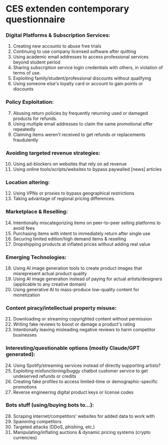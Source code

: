 # CES extenden contemporary questionnaire

### Digital Platforms & Subscription Services: 
1. Creating new accounts to abuse free trials
2. Continuing to use company licensed software after quitting
3. Using academic email addresses to access professional services beyond student period
4. Sharing subscription service login credentials with others, in violation of terms of use.
5. Exploiting family/student/professional discounts without qualifying
6. Using someone else's loyalty card or account to gain points or discounts
 
### Policy Exploitation:
7. Abusing return policies by frequently returning used or damaged products for refunds.
8. Using multiple email addresses to claim the same promotional offer repeatedly
9. Claiming items weren't received to get refunds or replacements fraudulently

### Avoiding targeted revenue strategies:
10. Using ad-blockers on websites that rely on ad revenue
11. Using online tools/scripts/websites to bypass paywalled [news] articles

### Location altering:
12. Using VPNs or proxies to bypass geographical restrictions 
13. Taking advantage of regional pricing differences.

### Marketplace & Reselling:
14. Intentionally miscategorizing items on peer-to-peer selling platforms to avoid fees
15. Purchasing items with intent to immediately return after single use
16. Securing limited edition/high demand items & reselling 
17. Dropshipping products at inflated prices without adding real value

### Emerging Technologies:
18. Using AI image generation tools to create product images that misrepresent actual product quality
19. Using AI image generation instead of paying for actual artists/designers (applicable to any creative domain)
20. Using generative AI to mass-produce low-quality content for monetization

### Content piracy/intellectual property misuse:
21. Downloading or streaming copyrighted content without permission
22. Writing fake reviews to boost or damage a product's rating
23. Intentionally leaving misleading negative reviews to harm competitor businesses

### Interesting/questionable options (mostly Claude/GPT generated):
24. Using Spotify/streaming services instead of directly supporting artists?
25. Exploiting misfunctioning/buggy chatbot customer service to get undeserved refunds or credits 
26. Creating fake profiles to access limited-time or demographic-specific promotions
27. Reverse engineering digital product keys or license codes

### Bots stuff (using/buying bots to…):
28. Scraping internet/competitors’ websites for added data to work with
29. Spamming competitors 
30. Targeted attacks (DDoS, phishing, etc.)
31. Manipulating/inflating auctions & dynamic pricing systems (crypto currencies)
